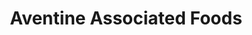 ---
title: "Aventine Associated Foods"
url: /mamaroneck/aventine-associated-foods/
shop: wholesale
---